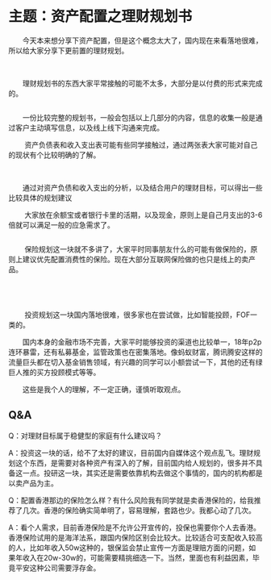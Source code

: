 # 主题：资产配置之理财规划书

&emsp;&emsp;今天本来想分享下资产配置，但是这个概念太大了，国内现在来看落地很难，所以给大家分享下更前置的理财规划。

<img src="https://cdn.nlark.com/yuque/0/2019/png/163122/1551103157278-4cace575-25fb-4112-adf1-888020138a5b.png" width="" height="" border="0" alt="">

<img src="https://cdn.nlark.com/yuque/0/2019/png/163122/1551104946035-e8d26eae-e6a1-4d3d-b4b9-ab6cb0774d62.png" width="" height="" border="0" alt="">

&emsp;&emsp;理财规划书的东西大家平常接触的可能不太多，大部分是以付费的形式来完成的。

<img src="https://cdn.nlark.com/yuque/0/2019/png/163122/1551103436159-af9e0c66-c5c5-4dc4-a515-78415f90ffe3.png" width="" height="" border="0" alt="">

&emsp;&emsp;一份比较完整的规划书，一般会包括以上几部分的内容，信息的收集一般是通过客户主动填写信息，以及线上线下沟通来完成。

<img src="https://cdn.nlark.com/yuque/0/2019/png/163122/1551103422723-d4bc8f60-e4c8-4e69-86b5-77088fe7e9cc.png" width="" height="" border="0" alt="">

<img src="https://cdn.nlark.com/yuque/0/2019/png/163122/1551103450287-3df1d603-ada0-47fa-a80a-37c3e2c0117a.png" width="" height="" border="0" alt="">
​
&emsp;&emsp;资产负债表和收入支出表可能有些同学接触过，通过两张表大家可能对自己的现状有个比较明确的了解。

​<img src="https://cdn.nlark.com/yuque/0/2019/png/163122/1551103502977-662444bb-80dc-45bc-b1d4-05ec9f6b9f4d.png
" width="" height="" border="0" alt="">
​
​<img src="https://cdn.nlark.com/yuque/0/2019/png/163122/1551103521976-36e33f0c-2ac1-4800-992a-dfeb5a88161d.png
" width="" height="" border="0" alt="">


&emsp;&emsp;通过对资产负债和收入支出的分析，以及结合用户的理财目标，可以得出一些比较具体的规划建议

<img src="https://cdn.nlark.com/yuque/0/2019/png/163122/1551103553336-6ece1403-4aec-4039-8bd1-dc86bed8c187.png
" width="" height="" border="0" alt="">
​
&emsp;&emsp;大家放在余额宝或者银行卡里的活期，以及现金，原则上是自己月支出的3-6倍就可以满足一般的应急需求了。

<img src="https://cdn.nlark.com/yuque/0/2019/png/163122/1551103589392-0841a921-1aa4-4ecd-a171-72b3b16b4eec.png
" width="" height="" border="0" alt="">

<img src="https://cdn.nlark.com/yuque/0/2019/png/163122/1551103669588-471e087b-b24e-496b-a3e7-fa84f59262bf.png
" width="" height="" border="0" alt="">
​
&emsp;&emsp;保险规划这一块就不多讲了，大家平时同事朋友什么的可能有做保险的，原则上建议优先配置消费性的保险。现在大部分互联网保险做的也只是线上的卖产品。

<img src="https://cdn.nlark.com/yuque/0/2019/png/163122/1551103690820-9ca80296-fd3a-41e5-9a46-7ba530ee7b19.png
" width="" height="" border="0" alt="">

<img src="https://cdn.nlark.com/yuque/0/2019/png/163122/1551103701240-4df3d3c6-7e85-486a-8306-057147d997a1.png
" width="" height="" border="0" alt="">

<img src="https://cdn.nlark.com/yuque/0/2019/png/163122/1551103709211-e38ca46f-f135-435c-aaa2-68f2b2102093.png
" width="" height="" border="0" alt="">

<img src="https://cdn.nlark.com/yuque/0/2019/png/163122/1551103719300-007f8cc2-7b69-4620-bcfd-1ecd04621faf.png
" width="" height="" border="0" alt="">

<img src="https://cdn.nlark.com/yuque/0/2019/png/163122/1551103859283-f77156c1-4034-4248-97bc-32a09665de6a.png
" width="" height="" border="0" alt="">
​
&emsp;&emsp;投资规划这一块国内落地很难，很多家也在尝试做，比如智能投顾，FOF一类的。

&emsp;&emsp;国内本身的金融市场不完善，大家平时能够投资的渠道也比较单一，18年p2p连环暴雷，还有私募基金，监管政策也在密集落地。像蚂蚁财富，腾讯腾安这样的流量巨头都在切入基金销售领域，有兴趣的同学可以小额尝试一下，其他的还有绿巨人推的买方投顾模式等等。

&emsp;&emsp;这些是我个人的理解，不一定正确，谨慎听取观点。


Q&A
---

Q：对理财目标属于稳健型的家庭有什么建议吗？

A：投资这一块的话，给不了太好的建议，目前国内自媒体这个观点乱飞。理财规划这个东西，是需要对各种资产有深入的了解，目前国内给人规划的，很多并不具备这一点。投研这一块，其实还是需要依靠机构去做这个事情的，国内的机构都是以卖产品为主。



Q：配置香港那边的保险怎么样？有什么风险我有同学就是卖香港保险的，给我推荐了几次。香港的保险确实简单明了，容易理解，套路也少。我都心动了几次。

A：看个人需求，目前香港保险是不允许公开宣传的，投保也需要你个人去香港。香港保险试用的是海洋法系，跟国内保险区别会比较大。比较适合可支配收入较高的人，比如年收入50w这种的，银保监会禁止宣传一方面是理赔方面的问题，如果年收入在20w-30w的，可能需要精挑细选一下。当然，里面也有利益因素，毕竟平安这种公司需要浮存金。

<img src="https://cdn.nlark.com/yuque/0/2019/png/163122/1551104016492-032b507c-b047-41e1-95f1-1e70140242b5.png
" width="" height="" border="0" alt="">

<img src="https://cdn.nlark.com/yuque/0/2019/png/163122/1551104136760-f58a1946-c361-4cd6-befd-a004a8578ade.png
" width="" height="" border="0" alt="">